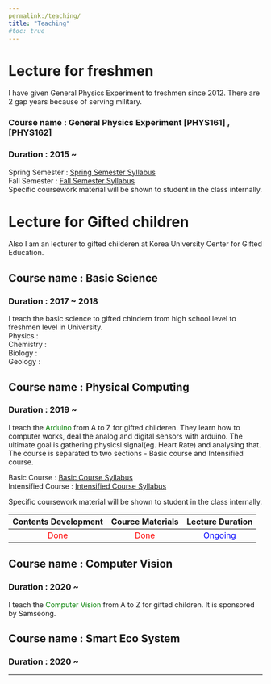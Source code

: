 ```yaml
---
permalink:/teaching/
title: "Teaching"
#toc: true
---
```

# Lecture for freshmen
I have given General Physics Experiment to freshmen since 2012. There are 2 gap years because of serving military.<br> 
### Course name : General Physics Experiment [PHYS161] , [PHYS162] 
### Duration : 2015 ~
Spring Semester : [Spring Semester Syllabus](https://drive.google.com/file/d/1RP7xTZbjhLxsT4cYlGhZbmQQLngCOuJ0/view?usp=sharing, "Spring Semester Syllabus ")<br> 
Fall Semester : [Fall Semester Syllabus](https://drive.google.com/file/d/10knLGF3h7ewCRLDGaxZP9khXQ-0e7--Y/view?usp=sharing, "Fall Semester Syllabus ")<br> 
Specific coursework material will be shown to student in the class internally.

# Lecture for Gifted children
Also I am an lecturer to gifted childeren at Korea University Center for Gifted Education.
## Course name : Basic Science
### Duration : 2017 ~ 2018
I teach the basic science to gifted chindern from high school level to freshmen level in University. <br>
Physics : <br>
Chemistry : <br>
Biology : <br>
Geology : <br>
## Course name : Physical Computing
###  Duration : 2019 ~
I teach the <span style="color:green">Arduino</span>  from A to Z for gifted childeren. They learn how to computer works, deal the analog and digital sensors with arduino. The ultimate goal is gathering physicsl signal(eg. Heart Rate) and analysing that. <br>
The course is separated to two sections - Basic course and Intensified course.<br>

Basic Course : [Basic Course Syllabus](https://drive.google.com/file/d/1RP7xTZbjhLxsT4cYlGhZbmQQLngCOuJ0/view?usp=sharing, "Basic Course Syllabus")<br> 
Intensified Course : [Intensified Course Syllabus](https://drive.google.com/file/d/10knLGF3h7ewCRLDGaxZP9khXQ-0e7--Y/view?usp=sharing, "Intensified Course Syllabus")<br> 

Specific coursework material will be shown to student in the class internally.

| Contents Development | Cource Materials | Lecture Duration| 
| :------: | :----------: | :----------: | 
| <span style="color:red">Done</span> | <span style="color:red">Done</span>| <span style="color:blue">Ongoing</span>|

## Course name : Computer Vision
### Duration : 2020 ~
I teach the <span style="color:green">Computer Vision</span> from A to Z for gifted children. It is sponsored by Samseong.


## Course name : Smart Eco System
### Duration : 2020 ~








---

